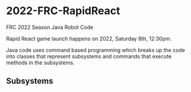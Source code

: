 # 2022-FRC-RapidReact
FRC 2022 Season Java Robot Code

Rapid React game launch happens on 2022, Saturday 8th, 12:30pm.

Java code uses command based programming which breaks up the code into classes that represent subsystems and commands that execute methods in the subsystems.
## Subsystems

